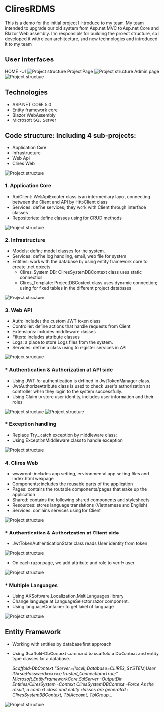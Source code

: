 # CliresRDMS
This is a demo for the initial project I introduce to my team. My team intended to upgrade our old system from Asp.net MVC to Asp.net Core and Blazor Web assembly. I'm responsible for building the project structure, so I developed it with clean architecture, and new technologies and introduced it to my team
## User interfaces
HOME -UI
![Project structure](/Images/clires-web-ui.png "Project structure")
Project Page
![Project structure](/Images/project-page.png "Project structure")
Admin page
![Project structure](/Images/admin-page.png "Project structure")
## Technologies
- ASP.NET CORE 5.0
- Entity framework core
- Blazor WebAssembly
- Microsoft SQL Server 
## Code structure: Including 4 sub-projects:
- Application Core
- Infrastructure
- Web Api
- Clires Web

![Project structure](/Images/project-structure-main.png "Project structure")
### 1. Application Core
- ApiClient: WebApiExcuter class is an intermediary layer, connecting between the Client and API by HttpClient class
- Services: define services; they work with Client through interface classes 
- Repositories: define classes using for CRUD methods
  
![Project structure](/Images/application-core.png "Project structure")
### 2. Infrastructure
- Models: define model classes for the system.
- Services: define log handling, email, web file for system
- Entities: work with the database by using entity framework core to create .net objects
  - Clires_System DB: CliresSystemDBContext class uses static connection
  - Clires_Template: ProjectDBContext class uses dynamic connection; using for fixed tables in the different project databases

![Project structure](/Images/infrastructure.png "Project structure")
### 3. Web API
- Auth: includes the custom JWT token class
- Controller: define actions that handle requests from Client
- Extensions: includes middleware classes
- Filters: includes attribute classes
- Logs: a place to store Logs files from the system.
- Services: define a class using to register services in API

![Project structure](/Images/web-api.png "Project structure")

### * Authentication & Authorization at API side
- Using JWT for authentication is defined in JwtTokenManager class.
- JwtAuthorizeAttribute class is used to check user's authorization at controller when they login to the system successfully.
- Using Claim to store user identity, includes user information and their roles

![Project structure](/Images/authen-folders.png "Project structure")
![Project structure](/Images/authentication.png "Project structure")

### * Exception handling
- Replace Try…catch exception by middleware class:
- Using ExceptionMiddleware class to handle exception. 

![Project structure](/Images/exception-handling.png "Project structure")
### 4. Clires Web
- wwwroot: includes app setting, environmental app setting files and index.html webpage
- Components: includes the reusable parts of the application
- Pages: contains the routable components/pages that make up the application
- Shared: contains the following shared components and stylesheets
- Resources: stores language translations (Vietnamese and English)
- Services: contains services using for Client

![Project structure](/Images/clires-web.png "Project structure")
### * Authentication & Authorization at Client side
- JwtTokenAuthenticationState class reads User identity from token 
  
![Project structure](/Images/authen-client-side.png "Project structure")
- On each razor page, we add attribute and role to verify user 
  
![Project structure](/Images/role-client-side.png "Project structure")
### * Multiple Languages
- Using AKSoftware.Localization.MultiLanguages library
- Change language at LanguageSelector.razor component.
- Using languageContainer to get label of language

![Project structure](/Images/multiple-languages.png "Project structure")
## Entity Framework
- Working with entities by database first approach
- Using Scaffold-DbContext command to scaffold a DbContext and entity type classes for a database.
  
    <i>Scaffold-DbContext "Server=(local);Database=CLIRES_SYSTEM;User ID=sa;Password=xxxxx;Trusted_Connection=True;" Microsoft.EntityFrameworkCore.SqlServer -OutputDir Entities/CliresSystem -Context CliresSystemDBContext –Force
    As the result, a context class and entity classes are generated : CliresSystemDBContext, TblAccount, TblGroup…</i>

![Project structure](/Images/ef-db.png "Project structure")



